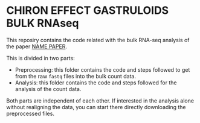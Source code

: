 # CHIRON EFFECT GASTRULOIDS BULK RNAseq

This reposiry contains the code related with the bulk RNA-seq analysis of the paper [NAME PAPER](URL).

This is divided in two parts:

 - Preprocessing: this folder contains the code and steps followed to get from the raw `fastq` files into the bulk count data.
 - Analysis: this folder contains the code and steps followed for the analysis of the count data.

Both parts are independent of each other. If interested in the analysis alone without realigning the data, you can start there directly downloading the preprocessed files.